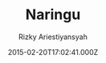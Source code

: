 ---
title: Naringu
github: 'https://github.com/ariestiyansyah/naringu'
demo: 'https://naringu.oonlab.com'
author: Rizky Ariestiyansyah
ssg:
  - Jekyll
cms:
  - No Cms
date: 2015-02-20T17:02:41.000Z
github_branch: master
description: Naringu is jekyll dark theme
stale: true
disabled: true
disabled_reason: Demo URL not found
---